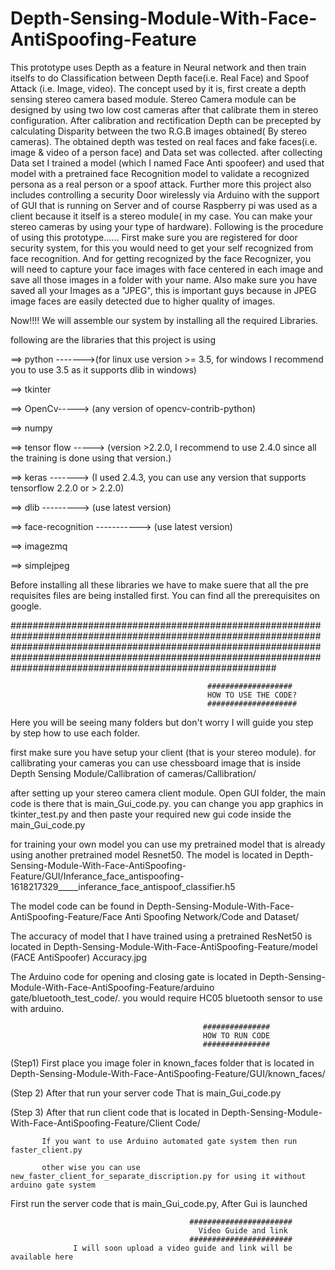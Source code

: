 # Depth-Sensing-Module-With-Face-AntiSpoofing-Feature
This prototype uses Depth as a feature in Neural network and then train itselfs to do Classification between Depth face(i.e. Real Face) and Spoof Attack (i.e. Image, video). The concept used by it is,  first create a depth sensing stereo camera based module. Stereo Camera module can be designed by using two low cost cameras after that calibrate them in stereo configuration. After calibration and rectification Depth can be precepted by calculating Disparity between the two R.G.B images obtained( By stereo cameras). The obtained depth was tested on real faces and fake faces(i.e. image & video of a person face) and Data set was collected. after collecting Data set I trained a model (which I named Face Anti spoofeer) and used that model with a pretrained face Recognition model to validate a recognized persona as a real person or a spoof attack. Further more this project also includes controlling a security Door wirelessly via Arduino with the support of GUI that is running on Server and of course Raspberry pi was used as a client because it itself is a stereo module( in my case. You can make your stereo cameras by using your type of hardware). 
Following is the procedure of using this prototype......
First make sure you are registered for door security system, for this you would need to get your self recognized from face recognition. And for getting recognized by the face Recognizer, you will need to capture your face images with face centered in each image and save all those images in a folder with your name. Also make sure you have saved all your Images as a "JPEG", this is important guys because in JPEG image faces are easily detected due to higher quality of images.




Now!!!!  We will assemble our system by installing all the required Libraries.



following are the libraries that this project is using


==> python ------->(for linux use version >= 3.5, for windows I recommend you to use 3.5 as it supports dlib in windows)


==> tkinter


==> OpenCv-----> (any version of opencv-contrib-python)


==> numpy


==> tensor flow -----> (version >2.2.0, I recommend to use 2.4.0 since all the training is done using that version.)


==> keras -------> (I used 2.4.3, you can use any version that supports tensorflow 2.2.0 or > 2.2.0)


==> dlib ---------> (use latest version)


==> face-recognition -----------> (use latest version)


==> imagezmq


==> simplejpeg



Before installing all these libraries we have to make suere that all the pre requisites files are being installed first.
You can find all the prerequisites on google.


################################################################################################################################################################################################################################################################################
                                                
                                                ###################
                                                HOW TO USE THE CODE?
                                                ####################
Here you will be seeing many folders but don't worry I will guide you step by step how to use each folder.

first make sure you have setup your client (that is your stereo module).
for callibrating your cameras you can use chessboard image that is inside Depth Sensing Module/Callibration of cameras/Callibration/


after setting up your stereo camera client module.
Open GUI folder, the main code is there that is main_Gui_code.py.
you can change you app graphics in tkinter_test.py and then paste your required new gui code inside the main_Gui_code.py

for training your own model you can use my pretrained model that is already using another pretrained model Resnet50.
The model is located in   Depth-Sensing-Module-With-Face-AntiSpoofing-Feature/GUI/Inferance_face_antispoofing-1618217329_____inferance_face_antispoof_classifier.h5


The model code can be found in   Depth-Sensing-Module-With-Face-AntiSpoofing-Feature/Face Anti Spoofing Network/Code and Dataset/

The accuracy of model that I have trained using a pretrained ResNet50 is located in  Depth-Sensing-Module-With-Face-AntiSpoofing-Feature/model (FACE AntiSpoofer) Accuracy.jpg


The Arduino code for opening and closing gate is located in   Depth-Sensing-Module-With-Face-AntiSpoofing-Feature/arduino gate/bluetooth_test_code/.
you would require HC05 bluetooth sensor to use with arduino.

                                               ###############
                                               HOW TO RUN CODE
                                               ###############
                                               
(Step1)   First place you image foler in known_faces folder that is located in    Depth-Sensing-Module-With-Face-AntiSpoofing-Feature/GUI/known_faces/



(Step 2)  After that run your server code That is main_Gui_code.py


(Step 3)  After that run client code that is located in   Depth-Sensing-Module-With-Face-AntiSpoofing-Feature/Client Code/

           If you want to use Arduino automated gate system then run faster_client.py
           
           other wise you can use new_faster_client_for_separate_discription.py for using it without arduino gate system

                          
                          
                          
First run the server code that is main_Gui_code.py, After Gui is launched                                               




                                            #######################
                                              Video Guide and link
                                            #######################
                  I will soon upload a video guide and link will be available here
                  
                  
